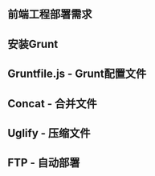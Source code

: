 ## 前端工程部署需求

## 安装Grunt

## Gruntfile.js - Grunt配置文件

## Concat - 合并文件

## Uglify - 压缩文件

## FTP - 自动部署